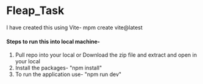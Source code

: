 # Fleap_Task

I have created this using Vite- mpm create vite@latest
<h4>Steps to run this into local machine-</h4>
<ol>    
    <li>Pull repo into your local or Download the zip file and extract and open in your local</li>
    <li>Install the packages- "npm install"</li>
    <li>To run the application use- "npm run dev"</li>
</ol>

